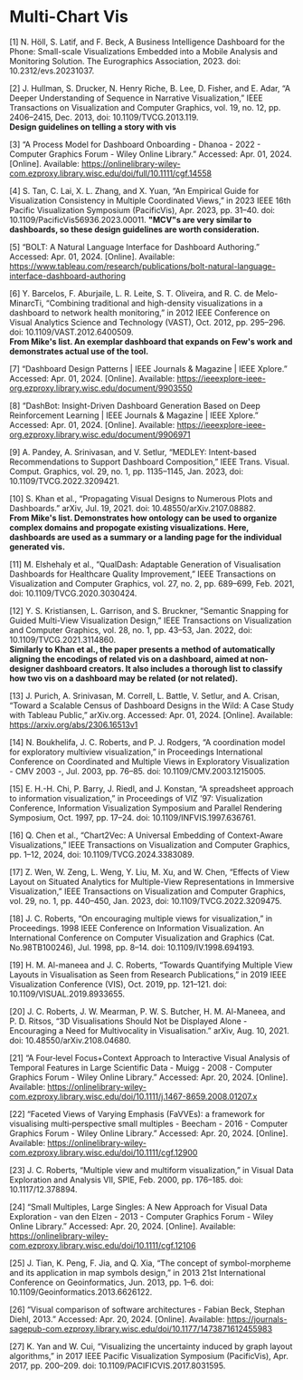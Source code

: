 # Multi-Chart Vis

[1] N. Höll, S. Latif, and F. Beck, A Business Intelligence Dashboard for the Phone: Small-scale Visualizations Embedded into a Mobile Analysis and Monitoring Solution. The Eurographics Association, 2023. doi: 10.2312/evs.20231037.

[2] J. Hullman, S. Drucker, N. Henry Riche, B. Lee, D. Fisher, and E. Adar, “A Deeper Understanding of Sequence in Narrative Visualization,” IEEE Transactions on Visualization and Computer Graphics, vol. 19, no. 12, pp. 2406–2415, Dec. 2013, doi: 10.1109/TVCG.2013.119.  
__Design guidelines on telling a story with vis__

[3] “A Process Model for Dashboard Onboarding - Dhanoa - 2022 - Computer Graphics Forum - Wiley Online Library.” Accessed: Apr. 01, 2024. [Online]. Available: https://onlinelibrary-wiley-com.ezproxy.library.wisc.edu/doi/full/10.1111/cgf.14558

[4] S. Tan, C. Lai, X. L. Zhang, and X. Yuan, “An Empirical Guide for Visualization Consistency in Multiple Coordinated Views,” in 2023 IEEE 16th Pacific Visualization Symposium (PacificVis), Apr. 2023, pp. 31–40. doi: 10.1109/PacificVis56936.2023.00011.
__"MCV"s are very similar to dashboards, so these design guidelines are worth consideration.__

[5] “BOLT: A Natural Language Interface for Dashboard Authoring.” Accessed: Apr. 01, 2024. [Online]. Available: https://www.tableau.com/research/publications/bolt-natural-language-interface-dashboard-authoring

[6] Y. Barcelos, F. Aburjaile, L. R. Leite, S. T. Oliveira, and R. C. de Melo-MinarcTi, “Combining traditional and high-density visualizations in a dashboard to network health monitoring,” in 2012 IEEE Conference on Visual Analytics Science and Technology (VAST), Oct. 2012, pp. 295–296. doi: 10.1109/VAST.2012.6400509.  
__From Mike's list. An exemplar dashboard that expands on Few's work and demonstrates actual use of the tool.__

[7] “Dashboard Design Patterns | IEEE Journals & Magazine | IEEE Xplore.” Accessed: Apr. 01, 2024. [Online]. Available: https://ieeexplore-ieee-org.ezproxy.library.wisc.edu/document/9903550

[8] “DashBot: Insight-Driven Dashboard Generation Based on Deep Reinforcement Learning | IEEE Journals & Magazine | IEEE Xplore.” Accessed: Apr. 01, 2024. [Online]. Available: https://ieeexplore-ieee-org.ezproxy.library.wisc.edu/document/9906971

[9] A. Pandey, A. Srinivasan, and V. Setlur, “MEDLEY: Intent-based Recommendations to Support Dashboard Composition,” IEEE Trans. Visual. Comput. Graphics, vol. 29, no. 1, pp. 1135–1145, Jan. 2023, doi: 10.1109/TVCG.2022.3209421.

[10] S. Khan et al., “Propagating Visual Designs to Numerous Plots and Dashboards.” arXiv, Jul. 19, 2021. doi: 10.48550/arXiv.2107.08882.  
__From Mike's list. Demonstrates how ontology can be used to organize complex domains and propogate existing visualizations. Here, dashboards are used as a summary or a landing page for the individual generated vis.__

[11] M. Elshehaly et al., “QualDash: Adaptable Generation of Visualisation Dashboards for Healthcare Quality Improvement,” IEEE Transactions on Visualization and Computer Graphics, vol. 27, no. 2, pp. 689–699, Feb. 2021, doi: 10.1109/TVCG.2020.3030424.

[12] Y. S. Kristiansen, L. Garrison, and S. Bruckner, “Semantic Snapping for Guided Multi-View Visualization Design,” IEEE Transactions on Visualization and Computer Graphics, vol. 28, no. 1, pp. 43–53, Jan. 2022, doi: 10.1109/TVCG.2021.3114860.  
__Similarly to Khan et al., the paper presents a method of automatically aligning the encodings of related vis on a dashboard, aimed at non-designer dashboard creators. It also includes a thorough list to classify how two vis on a dashboard may be related (or not related).__

[13] J. Purich, A. Srinivasan, M. Correll, L. Battle, V. Setlur, and A. Crisan, “Toward a Scalable Census of Dashboard Designs in the Wild: A Case Study with Tableau Public,” arXiv.org. Accessed: Apr. 01, 2024. [Online]. Available: https://arxiv.org/abs/2306.16513v1

[14] N. Boukhelifa, J. C. Roberts, and P. J. Rodgers, “A coordination model for exploratory multiview visualization,” in Proceedings International Conference on Coordinated and Multiple Views in Exploratory Visualization - CMV 2003 -, Jul. 2003, pp. 76–85. doi: 10.1109/CMV.2003.1215005.  

[15] E. H.-H. Chi, P. Barry, J. Riedl, and J. Konstan, “A spreadsheet approach to information visualization,” in Proceedings of VIZ ’97: Visualization Conference, Information Visualization Symposium and Parallel Rendering Symposium, Oct. 1997, pp. 17–24. doi: 10.1109/INFVIS.1997.636761.  

[16] Q. Chen et al., “Chart2Vec: A Universal Embedding of Context-Aware Visualizations,” IEEE Transactions on Visualization and Computer Graphics, pp. 1–12, 2024, doi: 10.1109/TVCG.2024.3383089.  

[17] Z. Wen, W. Zeng, L. Weng, Y. Liu, M. Xu, and W. Chen, “Effects of View Layout on Situated Analytics for Multiple-View Representations in Immersive Visualization,” IEEE Transactions on Visualization and Computer Graphics, vol. 29, no. 1, pp. 440–450, Jan. 2023, doi: 10.1109/TVCG.2022.3209475.  

[18] J. C. Roberts, “On encouraging multiple views for visualization,” in Proceedings. 1998 IEEE Conference on Information Visualization. An International Conference on Computer Visualization and Graphics (Cat. No.98TB100246), Jul. 1998, pp. 8–14. doi: 10.1109/IV.1998.694193.  

[19] H. M. Al-maneea and J. C. Roberts, “Towards Quantifying Multiple View Layouts in Visualisation as Seen from Research Publications,” in 2019 IEEE Visualization Conference (VIS), Oct. 2019, pp. 121–121. doi: 10.1109/VISUAL.2019.8933655.

[20] J. C. Roberts, J. W. Mearman, P. W. S. Butcher, H. M. Al-Maneea, and P. D. Ritsos, “3D Visualisations Should Not be Displayed Alone - Encouraging a Need for Multivocality in Visualisation.” arXiv, Aug. 10, 2021. doi: 10.48550/arXiv.2108.04680.  

[21] “A Four‐level Focus+Context Approach to Interactive Visual Analysis of Temporal Features in Large Scientific Data - Muigg - 2008 - Computer Graphics Forum - Wiley Online Library.” Accessed: Apr. 20, 2024. [Online]. Available: https://onlinelibrary-wiley-com.ezproxy.library.wisc.edu/doi/10.1111/j.1467-8659.2008.01207.x  

[22] “Faceted Views of Varying Emphasis (FaVVEs): a framework for visualising multi‐perspective small multiples - Beecham - 2016 - Computer Graphics Forum - Wiley Online Library.” Accessed: Apr. 20, 2024. [Online]. Available: https://onlinelibrary-wiley-com.ezproxy.library.wisc.edu/doi/10.1111/cgf.12900  

[23] J. C. Roberts, “Multiple view and multiform visualization,” in Visual Data Exploration and Analysis VII, SPIE, Feb. 2000, pp. 176–185. doi: 10.1117/12.378894.  

[24] “Small Multiples, Large Singles: A New Approach for Visual Data Exploration - van den Elzen - 2013 - Computer Graphics Forum - Wiley Online Library.” Accessed: Apr. 20, 2024. [Online]. Available: https://onlinelibrary-wiley-com.ezproxy.library.wisc.edu/doi/10.1111/cgf.12106  

[25] J. Tian, K. Peng, F. Jia, and Q. Xia, “The concept of symbol-morpheme and its application in map symbols design,” in 2013 21st International Conference on Geoinformatics, Jun. 2013, pp. 1–6. doi: 10.1109/Geoinformatics.2013.6626122.  

[26] “Visual comparison of software architectures - Fabian Beck, Stephan Diehl, 2013.” Accessed: Apr. 20, 2024. [Online]. Available: https://journals-sagepub-com.ezproxy.library.wisc.edu/doi/10.1177/1473871612455983  

[27] K. Yan and W. Cui, “Visualizing the uncertainty induced by graph layout algorithms,” in 2017 IEEE Pacific Visualization Symposium (PacificVis), Apr. 2017, pp. 200–209. doi: 10.1109/PACIFICVIS.2017.8031595.

